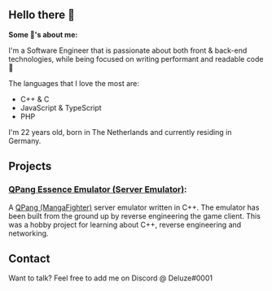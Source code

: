 ## Hello there 👋

**Some 📓's about me:**

I'm a Software Engineer that is passionate about both front & back-end technologies, while being focused on writing performant and readable code 💪

The languages that I love the most are:
  - C++ & C
  - JavaScript & TypeScript
  - PHP

I'm 22 years old, born in The Netherlands and currently residing in Germany.

## Projects

### [QPang Essence Emulator (Server Emulator)](https://github.com/Deluze/qpang-essence-emulator):
A [QPang (MangaFighter)](https://en.wikipedia.org/wiki/Manga_Fighter) server emulator written in C++. The emulator has been built from the ground up by reverse engineering the game client. This was a hobby project for learning about C++, reverse engineering and networking.

## Contact

Want to talk? Feel free to add me on Discord @ Deluze#0001
